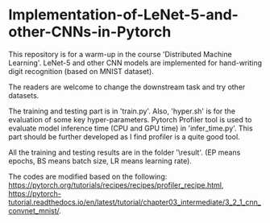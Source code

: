 # Implementation-of-LeNet-5-and-other-CNNs-in-Pytorch

This repository is for a warm-up in the course 'Distributed Machine Learning'. LeNet-5 and other CNN models are implemented for hand-writing digit recognition (based on MNIST dataset). 

The readers are welcome to change the downstream task and try other datasets.

The training and testing part is in 'train.py'. Also, 'hyper.sh' is for the evaluation of some key hyper-parameters. Pytorch Profiler tool is used to evaluate model inference time (CPU and GPU time) in 'infer_time.py'. This part should be further developed as I find profiler is a quite good tool.

All the training and testing results are in the folder '\result'. (EP means epochs, BS means batch size, LR means learning rate).

The codes are modified based on the following:
https://pytorch.org/tutorials/recipes/recipes/profiler_recipe.html,
https://pytorch-tutorial.readthedocs.io/en/latest/tutorial/chapter03_intermediate/3_2_1_cnn_convnet_mnist/.
